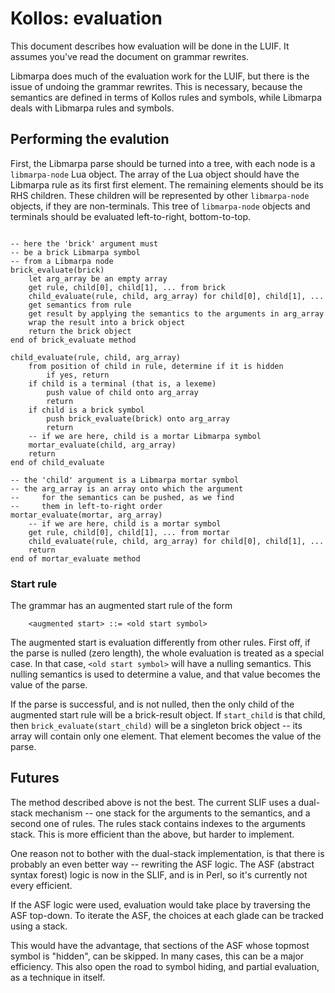 # Kollos: evaluation

This document describes how evaluation will be done
in the LUIF.
It assumes you've read the document on grammar
rewrites.

Libmarpa does much of the evaluation work for the
LUIF, but there is the issue of undoing the grammar
rewrites.
This is necessary, because the semantics are defined
in terms of Kollos rules and symbols,
while Libmarpa deals with Libmarpa rules
and symbols.

## Performing the evalution

First, the Libmarpa parse should be turned into a tree,
with each node is a `libmarpa-node` Lua object.
The array of the Lua object should have the Libmarpa rule as its first
first element.
The remaining elements should be its
RHS children.
These children will be represented by other `libmarpa-node` objects,
if they are non-terminals.
This tree of `libmarpa-node` objects and terminals
should be evaluated left-to-right,
bottom-to-top.

```

-- here the 'brick' argument must
-- be a brick Libmarpa symbol
-- from a Libmarpa node
brick_evaluate(brick)
    let arg_array be an empty array
    get rule, child[0], child[1], ... from brick
    child_evaluate(rule, child, arg_array) for child[0], child[1], ...
    get semantics from rule
    get result by applying the semantics to the arguments in arg_array
    wrap the result into a brick object
    return the brick object
end of brick_evaluate method

child_evaluate(rule, child, arg_array)
    from position of child in rule, determine if it is hidden
        if yes, return
    if child is a terminal (that is, a lexeme)
        push value of child onto arg_array
        return
    if child is a brick symbol
        push brick_evaluate(brick) onto arg_array
        return
    -- if we are here, child is a mortar Libmarpa symbol
    mortar_evaluate(child, arg_array)
    return
end of child_evaluate

-- the 'child' argument is a Libmarpa mortar symbol
-- the arg_array is an array onto which the argument
--     for the semantics can be pushed, as we find
--     them in left-to-right order
mortar_evaluate(mortar, arg_array)
    -- if we are here, child is a mortar symbol
    get rule, child[0], child[1], ... from mortar
    child_evaluate(rule, child, arg_array) for child[0], child[1], ...
    return
end of mortar_evaluate method

```

### Start rule

The grammar has an augmented start rule of the
form
```
    <augmented start> ::= <old start symbol>
```

The augmented start is evaluation differently from
other rules.
First off, if the parse is nulled (zero length),
the whole evaluation is treated as a special case.
In that case, `<old start symbol>` will have a nulling
semantics.
This nulling semantics is used to determine a value,
and that value becomes the value of the parse.

If the parse is successful,
and is not nulled,
then the only child of the augmented start rule
will be a brick-result object.
If `start_child` is that child,
then `brick_evaluate(start_child)`
will be a singleton brick object --
its array
will contain only one element.
That element becomes the value of the parse.

## Futures

The method described above is not the best.
The current SLIF uses a dual-stack mechanism -- one stack
for the arguments to the semantics, and a second one
of rules.
The rules stack contains indexes to the arguments stack.
This is more efficient than the above,
but harder to implement.

One reason not to bother with the dual-stack implementation,
is that there is probably an even better way --
rewriting the ASF logic.
The ASF (abstract syntax forest) logic is
now in the SLIF, and is in Perl,
so it's currently not every efficient.

If the ASF logic were used,
evaluation would take place
by traversing the ASF
top-down.
To iterate the ASF,
the choices at each glade can be tracked using
a stack.

This would have the advantage, that sections of the ASF
whose topmost symbol is "hidden", can be skipped.
In many cases, this can be a major efficiency.
This also open the road to
symbol hiding, and
partial evaluation, as a technique in itself.

<!---
vim: expandtab shiftwidth=4
-->
